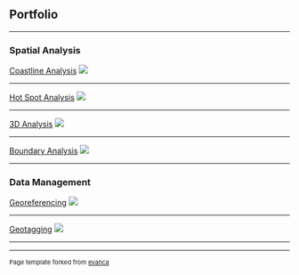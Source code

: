 ## Portfolio

---

### Spatial Analysis 

[Coastline Analysis](/pdf/sample_presentation.pdf)
<img src="images/la1.png?raw=true"/>

---
[Hot Spot Analysis](/sample_page)
<img src="images/h2.png?raw=true"/>

---
[3D Analysis](/pdf/sample_presentation.pdf)
<img src="images/3d.jpg?raw=true"/>

---
[Boundary Analysis](http://example.com/)
<img src="images/b2.png?raw=true"/>

---

### Data Management

[Georeferencing](http://example.com/)
<img src="images/geo2.png?raw=true"/>

---

[Geotagging](http://example.com/)
<img src="images/tag2.png?raw=true"/>

---





---
<p style="font-size:11px">Page template forked from <a href="https://github.com/evanca/quick-portfolio">evanca</a></p>
<!-- Remove above link if you don't want to attibute -->
